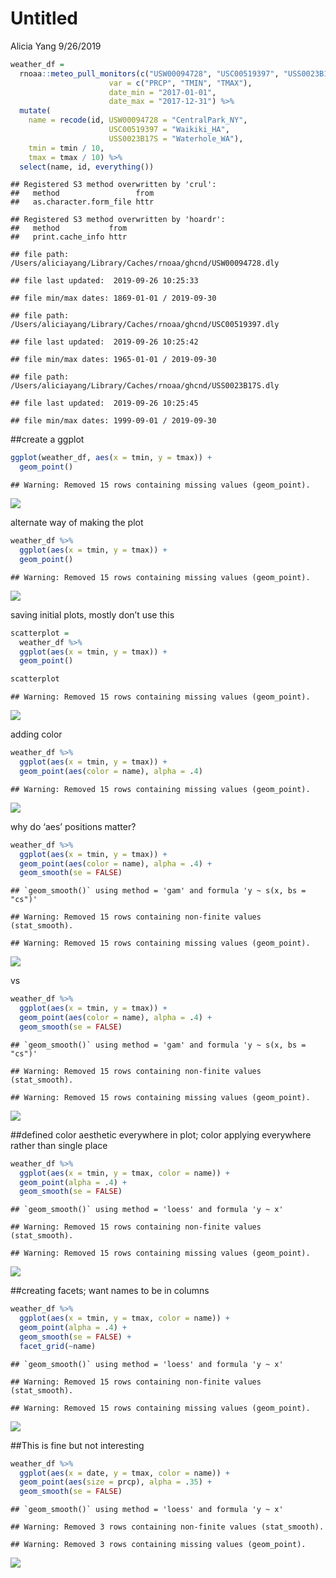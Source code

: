 Untitled
================
Alicia Yang
9/26/2019

``` r
weather_df = 
  rnoaa::meteo_pull_monitors(c("USW00094728", "USC00519397", "USS0023B17S"),
                      var = c("PRCP", "TMIN", "TMAX"), 
                      date_min = "2017-01-01",
                      date_max = "2017-12-31") %>%
  mutate(
    name = recode(id, USW00094728 = "CentralPark_NY", 
                      USC00519397 = "Waikiki_HA",
                      USS0023B17S = "Waterhole_WA"),
    tmin = tmin / 10,
    tmax = tmax / 10) %>%
  select(name, id, everything())
```

    ## Registered S3 method overwritten by 'crul':
    ##   method                 from
    ##   as.character.form_file httr

    ## Registered S3 method overwritten by 'hoardr':
    ##   method           from
    ##   print.cache_info httr

    ## file path:          /Users/aliciayang/Library/Caches/rnoaa/ghcnd/USW00094728.dly

    ## file last updated:  2019-09-26 10:25:33

    ## file min/max dates: 1869-01-01 / 2019-09-30

    ## file path:          /Users/aliciayang/Library/Caches/rnoaa/ghcnd/USC00519397.dly

    ## file last updated:  2019-09-26 10:25:42

    ## file min/max dates: 1965-01-01 / 2019-09-30

    ## file path:          /Users/aliciayang/Library/Caches/rnoaa/ghcnd/USS0023B17S.dly

    ## file last updated:  2019-09-26 10:25:45

    ## file min/max dates: 1999-09-01 / 2019-09-30

\#\#create a ggplot

``` r
ggplot(weather_df, aes(x = tmin, y = tmax)) +
  geom_point()
```

    ## Warning: Removed 15 rows containing missing values (geom_point).

![](viz_i_files/figure-gfm/unnamed-chunk-1-1.png)<!-- -->

alternate way of making the plot

``` r
weather_df %>%
  ggplot(aes(x = tmin, y = tmax)) +
  geom_point()
```

    ## Warning: Removed 15 rows containing missing values (geom_point).

![](viz_i_files/figure-gfm/unnamed-chunk-2-1.png)<!-- -->

saving initial plots, mostly don’t use this

``` r
scatterplot = 
  weather_df %>%
  ggplot(aes(x = tmin, y = tmax)) +
  geom_point()

scatterplot
```

    ## Warning: Removed 15 rows containing missing values (geom_point).

![](viz_i_files/figure-gfm/unnamed-chunk-3-1.png)<!-- -->

adding color

``` r
weather_df %>%
  ggplot(aes(x = tmin, y = tmax)) + 
  geom_point(aes(color = name), alpha = .4)
```

    ## Warning: Removed 15 rows containing missing values (geom_point).

![](viz_i_files/figure-gfm/unnamed-chunk-4-1.png)<!-- -->

why do ‘aes’ positions matter?

``` r
weather_df %>%
  ggplot(aes(x = tmin, y = tmax)) + 
  geom_point(aes(color = name), alpha = .4) + 
  geom_smooth(se = FALSE)
```

    ## `geom_smooth()` using method = 'gam' and formula 'y ~ s(x, bs = "cs")'

    ## Warning: Removed 15 rows containing non-finite values (stat_smooth).

    ## Warning: Removed 15 rows containing missing values (geom_point).

![](viz_i_files/figure-gfm/unnamed-chunk-5-1.png)<!-- -->

vs

``` r
weather_df %>%
  ggplot(aes(x = tmin, y = tmax)) + 
  geom_point(aes(color = name), alpha = .4) + 
  geom_smooth(se = FALSE)
```

    ## `geom_smooth()` using method = 'gam' and formula 'y ~ s(x, bs = "cs")'

    ## Warning: Removed 15 rows containing non-finite values (stat_smooth).

    ## Warning: Removed 15 rows containing missing values (geom_point).

![](viz_i_files/figure-gfm/unnamed-chunk-6-1.png)<!-- -->

\#\#defined color aesthetic everywhere in plot; color applying
everywhere rather than single place

``` r
weather_df %>%
  ggplot(aes(x = tmin, y = tmax, color = name)) + 
  geom_point(alpha = .4) + 
  geom_smooth(se = FALSE)
```

    ## `geom_smooth()` using method = 'loess' and formula 'y ~ x'

    ## Warning: Removed 15 rows containing non-finite values (stat_smooth).

    ## Warning: Removed 15 rows containing missing values (geom_point).

![](viz_i_files/figure-gfm/unnamed-chunk-7-1.png)<!-- -->

\#\#creating facets; want names to be in columns

``` r
weather_df %>%
  ggplot(aes(x = tmin, y = tmax, color = name)) + 
  geom_point(alpha = .4) + 
  geom_smooth(se = FALSE) + 
  facet_grid(~name)
```

    ## `geom_smooth()` using method = 'loess' and formula 'y ~ x'

    ## Warning: Removed 15 rows containing non-finite values (stat_smooth).

    ## Warning: Removed 15 rows containing missing values (geom_point).

![](viz_i_files/figure-gfm/unnamed-chunk-8-1.png)<!-- -->

\#\#This is fine but not interesting

``` r
weather_df %>%
  ggplot(aes(x = date, y = tmax, color = name)) + 
  geom_point(aes(size = prcp), alpha = .35) +
  geom_smooth(se = FALSE)
```

    ## `geom_smooth()` using method = 'loess' and formula 'y ~ x'

    ## Warning: Removed 3 rows containing non-finite values (stat_smooth).

    ## Warning: Removed 3 rows containing missing values (geom_point).

![](viz_i_files/figure-gfm/unnamed-chunk-9-1.png)<!-- -->
